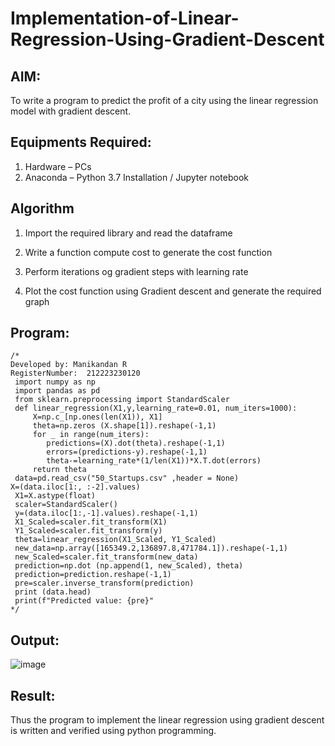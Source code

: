 # Implementation-of-Linear-Regression-Using-Gradient-Descent

## AIM:
To write a program to predict the profit of a city using the linear regression model with gradient descent.

## Equipments Required:
1. Hardware – PCs
2. Anaconda – Python 3.7 Installation / Jupyter notebook

## Algorithm 

1. Import the required library and read the dataframe
  
2. Write a function compute cost to generate the cost function
 
3. Perform iterations og gradient steps with learning rate
 
4. Plot the cost function using Gradient descent and generate the required graph
 

## Program:
```
/*
Developed by: Manikandan R
RegisterNumber:  212223230120
 import numpy as np
 import pandas as pd
 from sklearn.preprocessing import StandardScaler
 def linear_regression(X1,y,learning_rate=0.01, num_iters=1000):
     X=np.c_[np.ones(len(X1)), X1]
     theta=np.zeros (X.shape[1]).reshape(-1,1)
     for _ in range(num_iters):
        predictions=(X).dot(theta).reshape(-1,1)
        errors=(predictions-y).reshape(-1,1)
        theta-=learning_rate*(1/len(X1))*X.T.dot(errors)
     return theta
 data=pd.read_csv("50_Startups.csv" ,header = None) 
X=(data.iloc[1:, :-2].values)
 X1=X.astype(float)
 scaler=StandardScaler()
 y=(data.iloc[1:,-1].values).reshape(-1,1)
 X1_Scaled=scaler.fit_transform(X1)
 Y1_Scaled=scaler.fit_transform(y)
 theta=linear_regression(X1_Scaled, Y1_Scaled)
 new_data=np.array([165349.2,136897.8,471784.1]).reshape(-1,1)
 new_Scaled=scaler.fit_transform(new_data)
 prediction=np.dot (np.append(1, new_Scaled), theta)
 prediction=prediction.reshape(-1,1)
 pre=scaler.inverse_transform(prediction)
 print (data.head)
 print(f"Predicted value: {pre}"
*/
```

## Output:
![image](https://github.com/user-attachments/assets/2a2af001-ab14-4507-afc5-2a9a4d0fa284)


## Result:
Thus the program to implement the linear regression using gradient descent is written and verified using python programming.

